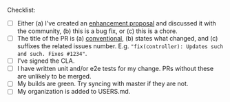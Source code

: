 Checklist:

* [ ] Either (a) I've created an [enhancement proposal](https://github.com/argoproj/argo/issues/new/choose) and discussed it with the community, (b) this is a bug fix, or (c) this is a chore.
* [ ] The title of the PR is (a) [conventional](https://www.conventionalcommits.org/en/v1.0.0/), (b) states what changed, and (c) suffixes the related issues number. E.g. `"fix(controller): Updates such and such. Fixes #1234"`.  
* [ ] I've signed the CLA.
* [ ] I have written unit and/or e2e tests for my change. PRs without these are unlikely to be merged.
* [ ] My builds are green. Try syncing with master if they are not. 
* [ ] My organization is added to USERS.md.
